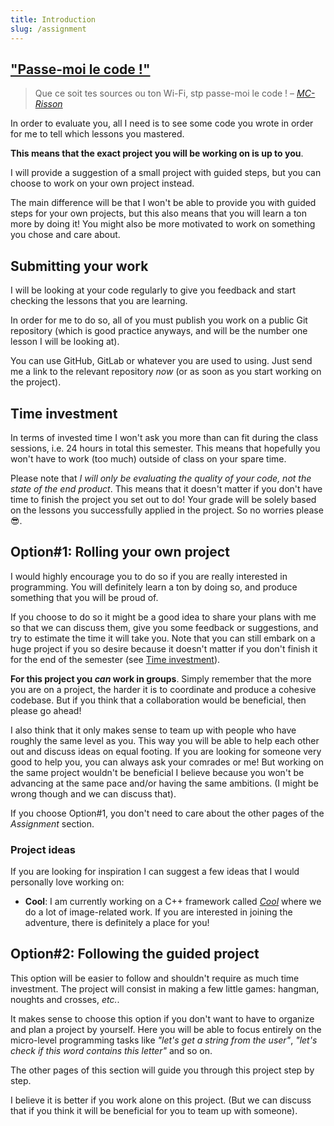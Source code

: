 ```yaml
---
title: Introduction
slug: /assignment
---
```


## ["Passe-moi le code !"](https://www.youtube.com/watch?v=59lC-XnPgBE&ab_channel=LaCineTech)

> Que ce soit tes sources ou ton Wi-Fi, stp passe-moi le code ! 
– [*MC-Risson*](https://www.youtube.com/watch?v=59lC-XnPgBE&ab_channel=LaCineTech)

In order to evaluate you, all I need is to see some code you wrote in order for me to tell which lessons you mastered.

**This means that the exact project you will be working on is up to you**.

I will provide a suggestion of a small project with guided steps, but you can choose to work on your own project instead.

The main difference will be that I won't be able to provide you with guided steps for your own projects, but this also means that you will learn a ton more by doing it! You might also be more motivated to work on something you chose and care about.

## Submitting your work

I will be looking at your code regularly to give you feedback and start checking the lessons that you are learning.

In order for me to do so, all of you must publish you work on a public Git repository (which is good practice anyways, and will be the number one lesson I will be looking at).

You can use GitHub, GitLab or whatever you are used to using. Just send me a link to the relevant repository *now* (or as soon as you start working on the project).

## Time investment

In terms of invested time I won't ask you more than can fit during the class sessions, i.e. 24 hours in total this semester. This means that hopefully you won't have to work (too much) outside of class on your spare time.

Please note that *I will only be evaluating the quality of your code, not the state of the end product*. This means that it doesn't matter if you don't have time to finish the project you set out to do! Your grade will be solely based on the lessons you successfully applied in the project. So no worries please 😎.

## Option#1: Rolling your own project

I would highly encourage you to do so if you are really interested in programming. You will definitely learn a ton by doing so, and produce something that you will be proud of.

If you choose to do so it might be a good idea to share your plans with me so that we can discuss them, give you some feedback or suggestions, and try to estimate the time it will take you. Note that you can still embark on a huge project if you so desire because it doesn't matter if you don't finish it for the end of the semester (see [Time investment](#time-investment)).

**For this project you _can_ work in groups**. Simply remember that the more you are on a project, the harder it is to coordinate and produce a cohesive codebase. But if you think that a collaboration would be beneficial, then please go ahead!

I also think that it only makes sense to team up with people who have roughly the same level as you. This way you will be able to help each other out and discuss ideas on equal footing. If you are looking for someone very good to help you, you can always ask your comrades or me! But working on the same project wouldn't be beneficial I believe because you won't be advancing at the same pace and/or having the same ambitions. (I might be wrong though and we can discuss that).

If you choose Option#1, you don't need to care about the other pages of the *Assignment* section.


### Project ideas

If you are looking for inspiration I can suggest a few ideas that I would personally love working on:

 - **Cool**: I am currently working on a C++ framework called [*Cool*](https://coollibs.github.io/home/) where we do a lot of image-related work. If you are interested in joining the adventure, there is definitely a place for you!

## Option#2: Following the guided project

This option will be easier to follow and shouldn't require as much time investment. The project will consist in making a few little games: hangman, noughts and crosses, *etc.*.

It makes sense to choose this option if you don't want to have to organize and plan a project by yourself. Here you will be able to focus entirely on the micro-level programming tasks like *"let's get a string from the user"*, *"let's check if this word contains this letter"* and so on.

The other pages of this section will guide you through this project step by step.

I believe it is better if you work alone on this project. (But we can discuss that if you think it will be beneficial for you to team up with someone).